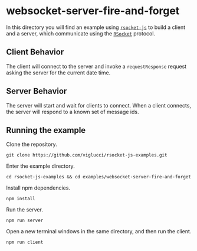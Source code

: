 # websocket-server-fire-and-forget

In this directory you will find an example using [`rsocket-js`](https://github.com/rsocket/rsocket-js) to build a client and a server, which communicate using the [`RSocket`](https://rsocket.io/) protocol.

## Client Behavior

The client will connect to the server and invoke a `requestResponse` request asking the server for the current date time.

## Server Behavior

The server will start and wait for clients to connect. When a client connects, the server will respond to a known set of message ids.

## Running the example

Clone the repository.

```
git clone https://github.com/viglucci/rsocket-js-examples.git
```

Enter the example directory.

```
cd rsocket-js-examples && cd examples/websocket-server-fire-and-forget
```

Install npm dependencies.

```
npm install
```

Run the server.

```
npm run server
```

Open a new terminal windows in the same directory, and then run the client.

```
npm run client
```

